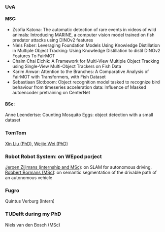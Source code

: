 ### UvA

#### MSC:
- Zsófia Katona: The automatic detection of rare events in videos of wild animals: Introducing MARINE, a computer vision model trained on fish predator attacks using DINOv2 features
- Niels Faber: Leveraging Foundation Models Using Knowledge Distillation in Multiple Object Tracking: Using Knowledge Distillation to distil DINOv2 Features To FairMOT
- Chaim Chai Elchik: A Framework for Multi-View Multiple Object Tracking using Single-View Multi-Object Trackers on Fish Data
- Karim Anwar: Attention to the Branches: A Comparative Analysis of FairMOT with Transformers, with Fish Dataset
- Sebastiaan Slotboom: Object recognition model tasked to recognize bird behaviour from timeseries acceleration data: Influence of Masked autoencoder pretraining on CenterNet

#### BSc:
Anne Leendertse: Counting Mosquito Eggs: object detection with a small dataset

### TomTom
[Xin Liu (PhD)](https://l-kid.github.io), [Weijie Wei (PhD)](https://codename1995.github.io)

### Robot Robot System: on WEpod porject
[Jeroen Zijlmans (internship and MSc)](https://medium.com/@j.zijlmans): on SLAM for autonomous driving, [Robbert Bormans (MSc)](https://www.linkedin.com/in/robbert-bormans): on semantic segmentation of the drivable path of an autonomous vehicle

### Fugro
Quintus Verburg (Intern)

### TUDelft during my PhD
Niels van den Bosch (MSc)